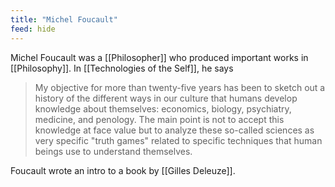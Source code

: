 ```yaml
---
title: "Michel Foucault"
feed: hide
---
```


Michel Foucault was a [[Philosopher]] who produced important works in [[Philosophy]]. In [[Technologies of the Self]], he says 

> My objective for more than twenty-five years has been to sketch out a history of the different ways in our culture that humans develop knowledge about themselves: economics, biology, psychiatry, medicine, and penology. The main point is not to accept this knowledge at face value but to analyze these so-called sciences as very specific "truth games" related to specific techniques that human beings use to understand themselves. 


Foucault wrote an intro to a book by [[Gilles Deleuze]].